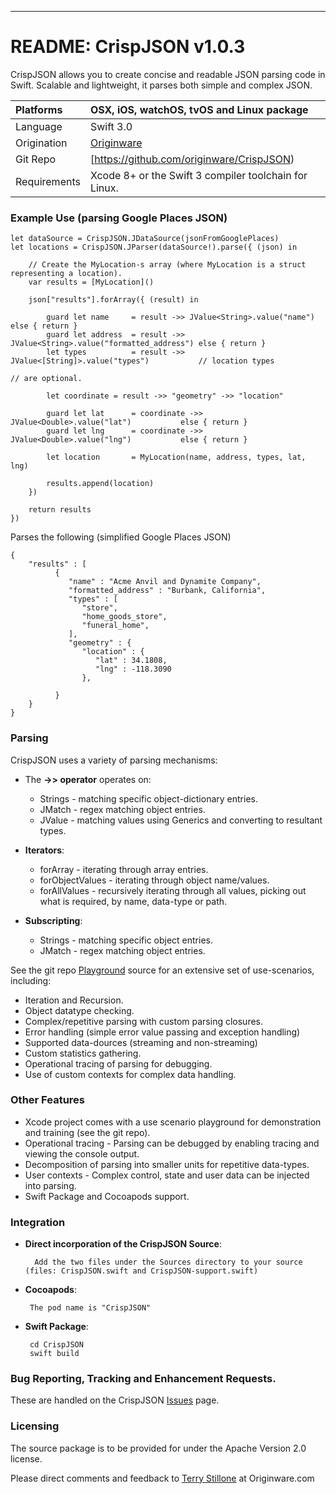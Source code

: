 ---
# README: CrispJSON v1.0.3 

CrispJSON allows you to create concise and readable JSON parsing code in Swift. Scalable and lightweight, it parses both simple and complex JSON. 


Platforms    | OSX, iOS, watchOS, tvOS and Linux package
:------------| :--------------------------------------
Language     | Swift 3.0
Origination  | [Originware](http://www.originware.com) 
Git Repo     | [https://github.com/originware/CrispJSON)    
Requirements | Xcode 8+ or the Swift 3 compiler toolchain for Linux.


### Example Use (parsing Google Places JSON)

```
let dataSource = CrispJSON.JDataSource(jsonFromGooglePlaces)
let locations = CrispJSON.JParser(dataSource!).parse({ (json) in

    // Create the MyLocation-s array (where MyLocation is a struct representing a location).
    var results = [MyLocation]()

    json["results"].forArray({ (result) in

        guard let name     = result ->> JValue<String>.value("name")              else { return }
        guard let address  = result ->> JValue<String>.value("formatted_address") else { return }
        let types          = result ->> JValue<[String]>.value("types")           // location types 
                                                                                  // are optional.

        let coordinate = result ->> "geometry" ->> "location"

        guard let lat      = coordinate ->> JValue<Double>.value("lat")           else { return }
        guard let lng      = coordinate ->> JValue<Double>.value("lng")           else { return }

        let location       = MyLocation(name, address, types, lat, lng)
                
        results.append(location)
    })
    
    return results
})
```

Parses the following (simplified Google Places JSON)

```
{
    "results" : [
          {
             "name" : "Acme Anvil and Dynamite Company",
             "formatted_address" : "Burbank, California",
             "types" : [
                "store",
                "home_goods_store",
                "funeral_home",
             ],
             "geometry" : {
                "location" : {
                   "lat" : 34.1808,
                   "lng" : -118.3090
                },
             
          }
    } 
}         
```
 
### Parsing

CrispJSON uses a variety of parsing mechanisms:

 * The **->> operator** operates on:
     * Strings - matching specific object-dictionary entries. 
     * JMatch - regex matching object entries. 
     * JValue - matching values using Generics and converting to resultant types.
     
 * **Iterators**:
     * forArray - iterating through array entries.
     * forObjectValues - iterating through object name/values.
     * forAllValues - recursively iterating through all values, picking out what is required, by name, data-type or path.
     
 * **Subscripting**:
     * Strings - matching specific object entries.
     * JMatch - regex matching object entries.
     
See the git repo [Playground](https://github.com/originware/CrispJSON/blob/master/CrispJSON%20Use%20Senario%20Playground.playground/Contents.swift) source for an extensive set of use-scenarios, including:

  * Iteration and Recursion.
  * Object datatype checking.
  * Complex/repetitive parsing with custom parsing closures.
  * Error handling (simple error value passing and exception handling)
  * Supported data-dources (streaming and non-streaming)
  * Custom statistics gathering.
  * Operational tracing of parsing for debugging.  
  * Use of custom contexts for complex data handling. 
       
     
### Other Features

 * Xcode project comes with a use scenario playground for demonstration and training (see the git repo).
 * Operational tracing - Parsing can be debugged by enabling tracing and viewing the console output.
 * Decomposition of parsing into smaller units for repetitive data-types.
 * User contexts - Complex control, state and user data can be injected into parsing. 
 * Swift Package and Cocoapods support.

### Integration

* **Direct incorporation of the CrispJSON Source**:
	 
		Add the two files under the Sources directory to your source (files: CrispJSON.swift and CrispJSON-support.swift)
		
 * **Cocoapods**:
 	
 		The pod name is "CrispJSON"
    
 * **Swift Package**:
	
		cd CrispJSON
		swift build
		
### Bug Reporting, Tracking and Enhancement Requests.
		
These are handled on the CrispJSON  [Issues](https://bitbucket.org/originware/crispjson/issues?status=new&status=open)  page.    
 
### Licensing

The source package is to be provided for under the Apache Version 2.0 license.

Please direct comments and feedback to [Terry Stillone](mailto:terry@originware.com) at Originware.com